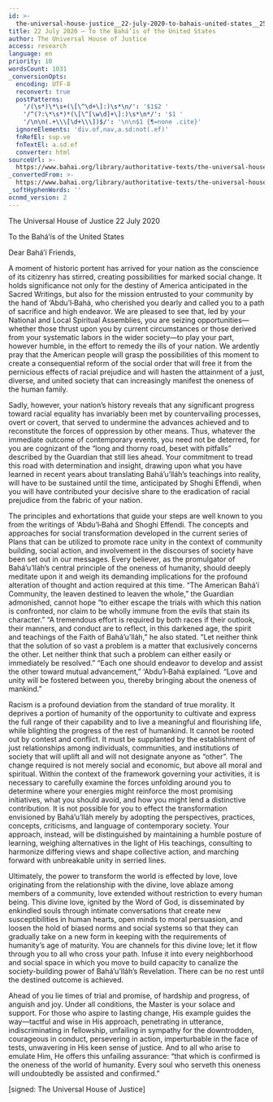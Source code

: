 ```yaml
---
id: >-
  the-universal-house-justice__22-july-2020-to-bahais-united-states__2528844665__en
title: 22 July 2020 – To the Bahá’ís of the United States
author: The Universal House of Justice
access: research
language: en
priority: 10
wordsCount: 1031
_conversionOpts:
  encoding: UTF-8
  reconvert: true
  postPatterns:
    '/(\s*)\*\s+(\[\^\d+\]:)\s*\n/': '$1$2 '
    '/^(?:\*\s*)*(\[\^[\w\d]+\]:)\s*\n*/': '$1 '
    '/\n\n(.+\\\[\d+\\\])$/': '\n\n$1 {¶=none .cite}'
  ignoreElements: 'div.of,nav,a.sd:not(.ef)'
  fnRefEl: sup.ve
  fnTextEl: a.sd.ef
  converter: html
sourceUrl: >-
  https://www.bahai.org/library/authoritative-texts/the-universal-house-of-justice/messages/20200722_001/20200722_001.xhtml
_convertedFrom: >-
  https://www.bahai.org/library/authoritative-texts/the-universal-house-of-justice/messages/20200722_001/20200722_001.xhtml
_softHyphenWords: ''
ocnmd_version: 2
---
```

The Universal House of Justice
22 July 2020

To the Bahá’ís of the United States

Dear Bahá’í Friends,

A moment of historic portent has arrived for your nation as the conscience of its citizenry has stirred, creating possibilities for marked social change. It holds significance not only for the destiny of America anticipated in the Sacred Writings, but also for the mission entrusted to your community by the hand of ‘Abdu’l‑Bahá, who cherished you dearly and called you to a path of sacrifice and high endeavor. We are pleased to see that, led by your National and Local Spiritual Assemblies, you are seizing opportunities—whether those thrust upon you by current circumstances or those derived from your systematic labors in the wider society—to play your part, however humble, in the effort to remedy the ills of your nation. We ardently pray that the American people will grasp the possibilities of this moment to create a consequential reform of the social order that will free it from the pernicious effects of racial prejudice and will hasten the attainment of a just, diverse, and united society that can increasingly manifest the oneness of the human family.

Sadly, however, your nation’s history reveals that any significant progress toward racial equality has invariably been met by countervailing processes, overt or covert, that served to undermine the advances achieved and to reconstitute the forces of oppression by other means. Thus, whatever the immediate outcome of contemporary events, you need not be deterred, for you are cognizant of the “long and thorny road, beset with pitfalls” described by the Guardian that still lies ahead. Your commitment to tread this road with determination and insight, drawing upon what you have learned in recent years about translating Bahá’u’lláh’s teachings into reality, will have to be sustained until the time, anticipated by Shoghi Effendi, when you will have contributed your decisive share to the eradication of racial prejudice from the fabric of your nation.

The principles and exhortations that guide your steps are well known to you from the writings of ‘Abdu’l‑Bahá and Shoghi Effendi. The concepts and approaches for social transformation developed in the current series of Plans that can be utilized to promote race unity in the context of community building, social action, and involvement in the discourses of society have been set out in our messages. Every believer, as the promulgator of Bahá’u’lláh’s central principle of the oneness of humanity, should deeply meditate upon it and weigh its demanding implications for the profound alteration of thought and action required at this time. “The American Bahá’í Community, the leaven destined to leaven the whole,” the Guardian admonished, cannot hope “to either escape the trials with which this nation is confronted, nor claim to be wholly immune from the evils that stain its character.” “A tremendous effort is required by both races if their outlook, their manners, and conduct are to reflect, in this darkened age, the spirit and teachings of the Faith of Bahá’u’lláh,” he also stated. “Let neither think that the solution of so vast a problem is a matter that exclusively concerns the other. Let neither think that such a problem can either easily or immediately be resolved.” “Each one should endeavor to develop and assist the other toward mutual advancement,” ‘Abdu’l‑Bahá explained. “Love and unity will be fostered between you, thereby bringing about the oneness of mankind.”

Racism is a profound deviation from the standard of true morality. It deprives a portion of humanity of the opportunity to cultivate and express the full range of their capability and to live a meaningful and flourishing life, while blighting the progress of the rest of humankind. It cannot be rooted out by contest and conflict. It must be supplanted by the establishment of just relationships among individuals, communities, and institutions of society that will uplift all and will not designate anyone as “other”. The change required is not merely social and economic, but above all moral and spiritual. Within the context of the framework governing your activities, it is necessary to carefully examine the forces unfolding around you to determine where your energies might reinforce the most promising initiatives, what you should avoid, and how you might lend a distinctive contribution. It is not possible for you to effect the transformation envisioned by Bahá’u’lláh merely by adopting the perspectives, practices, concepts, criticisms, and language of contemporary society. Your approach, instead, will be distinguished by maintaining a humble posture of learning, weighing alternatives in the light of His teachings, consulting to harmonize differing views and shape collective action, and marching forward with unbreakable unity in serried lines.

Ultimately, the power to transform the world is effected by love, love originating from the relationship with the divine, love ablaze among members of a community, love extended without restriction to every human being. This divine love, ignited by the Word of God, is disseminated by enkindled souls through intimate conversations that create new susceptibilities in human hearts, open minds to moral persuasion, and loosen the hold of biased norms and social systems so that they can gradually take on a new form in keeping with the requirements of humanity’s age of maturity. You are channels for this divine love; let it flow through you to all who cross your path. Infuse it into every neighborhood and social space in which you move to build capacity to canalize the society-building power of Bahá’u’lláh’s Revelation. There can be no rest until the destined outcome is achieved.

Ahead of you lie times of trial and promise, of hardship and progress, of anguish and joy. Under all conditions, the Master is your solace and support. For those who aspire to lasting change, His example guides the way—tactful and wise in His approach, penetrating in utterance, indiscriminating in fellowship, unfailing in sympathy for the downtrodden, courageous in conduct, persevering in action, imperturbable in the face of tests, unwavering in His keen sense of justice. And to all who arise to emulate Him, He offers this unfailing assurance: “that which is confirmed is the oneness of the world of humanity. Every soul who serveth this oneness will undoubtedly be assisted and confirmed.”

\[signed: The Universal House of Justice\]

